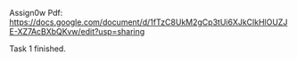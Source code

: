 Assign0w Pdf: https://docs.google.com/document/d/1fTzC8UkM2gCp3tUi6XJkClkHlOUZJE-XZ7AcBXbQKvw/edit?usp=sharing

Task 1 finished.
